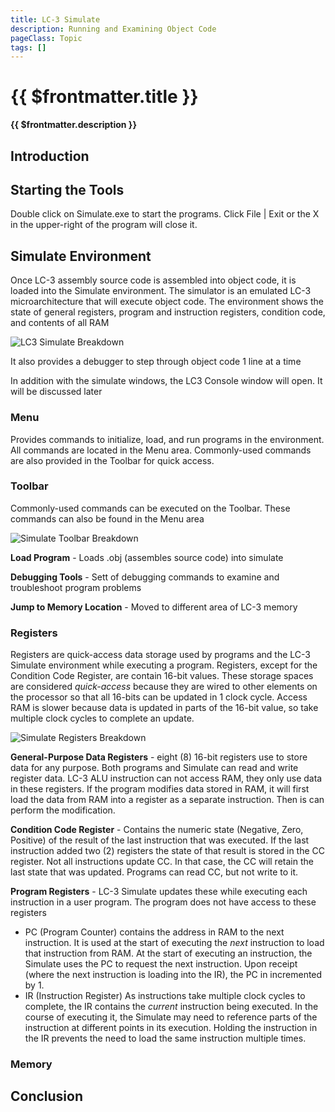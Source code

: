 ```yaml
---
title: LC-3 Simulate
description: Running and Examining Object Code
pageClass: Topic
tags: []
---
```


# {{ $frontmatter.title }}

**{{ $frontmatter.description }}**

<KeyConcepts :ConceptArray= "[
{
  Concept:'Natural Language',
  Details:'Spoken and written communication developed and evolved over time, and used by humans'
}]" />

## Introduction

## Starting the Tools
Double click on Simulate.exe to start the programs.
Click File | Exit or the X in the upper-right of the program will close it.

## Simulate Environment
Once LC-3 assembly source code is assembled into object code, it is loaded into the Simulate environment. The simulator is an emulated LC-3 microarchitecture that will execute object code. The environment shows the state of general registers, program and instruction registers, condition code, and contents of all RAM

![LC3 Simulate Breakdown](/images/AssemblyProgramming/GettingStarted/Simulate_Breakdown.jpg)

It also provides a debugger to step through object code 1 line at a time

In addition with the simulate windows, the LC3 Console window will open. It will be discussed later

### Menu

Provides commands to initialize, load, and run programs in the environment. All commands are located in the Menu area. Commonly-used commands are also provided in the Toolbar for quick access.

### Toolbar

Commonly-used commands can be executed on the Toolbar. These commands can also be found in the Menu area

![Simulate Toolbar Breakdown](/images/AssemblyProgramming/GettingStarted/Simulate_Toolbar_Breakdown.png)

**Load Program** - Loads .obj (assembles source code) into simulate

**Debugging Tools** - Sett of debugging commands to examine and troubleshoot program problems

**Jump to Memory Location** - Moved to different area of LC-3 memory

### Registers

Registers are quick-access data storage used by programs and the LC-3 Simulate environment while executing a program. Registers, except for the Condition Code Register, are contain 16-bit values. These storage spaces are considered *quick-access* because they are wired to other elements on the processor so that all 16-bits can be updated in 1 clock cycle. Access RAM is slower because data is updated in parts of the 16-bit value, so take multiple clock cycles to complete an update.

![Simulate Registers Breakdown](/images/AssemblyProgramming/GettingStarted/Simulate_Registers_Breakdown.png)

**General-Purpose Data Registers** - eight (8) 16-bit registers use to store data for any purpose. Both programs and Simulate can read and write register data. LC-3 ALU instruction can not access RAM, they only use data in these registers. If the program modifies data stored in RAM, it will first load the data from RAM into a register as a separate instruction. Then is can perform the modification.

**Condition Code Register** - Contains the numeric state (Negative, Zero, Positive) of the result of the last instruction that was executed. If the last instruction added two (2) registers the state of that result is stored in the CC register. Not all instructions update CC. In that case, the CC will retain the last state that was updated. Programs can read CC, but not write to it.

**Program Registers** - LC-3 Simulate updates these while executing each instruction in a user program. The program does not have access to these registers
- PC (Program Counter) contains the address in RAM to the next instruction. It is used at the start of executing the *next* instruction to load that instruction from RAM. At the start of executing an instruction, the Simulate uses the PC to request the next instruction. Upon receipt (where the next instruction is loading into the IR), the PC in incremented by 1.
- IR (Instruction Register) As instructions take multiple clock cycles to complete, the IR contains the *current* instruction being executed. In the course of executing it, the Simulate may need to reference parts of the instruction at different points in its execution. Holding the instruction in the IR prevents the need to load the same instruction multiple times.

### Memory

## Conclusion